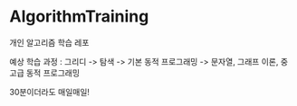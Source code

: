 # AlgorithmTraining

개인 알고리즘 학습 레포

예상 학습 과정 : 그리디 -> 탐색 -> 기본 동적 프로그래밍 -> 문자열, 그래프 이론, 중고급 동적 프로그래밍

30분이더라도 매일매일!
